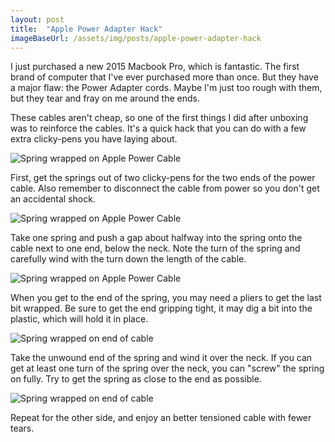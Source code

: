 ```yaml
---
layout: post
title:  "Apple Power Adapter Hack"
imageBaseUrl: /assets/img/posts/apple-power-adapter-hack
---
```


I just purchased a new 2015 Macbook Pro, which is fantastic. The first brand of computer that I've ever purchased more than once. But they have a major flaw: the Power Adapter cords. Maybe I'm just too rough with them, but they tear and fray on me around the ends.

These cables aren't cheap, so one of the first things I did after unboxing was to reinforce the cables. It's a quick hack that you can do with a few extra clicky-pens you have laying about.

![Spring wrapped on Apple Power Cable]({{page.imageBaseUrl}}/1.jpg)

First, get the springs out of two clicky-pens for the two ends of the power cable. Also remember to disconnect the cable from power so you don't get an accidental shock.

![Spring wrapped on Apple Power Cable]({{page.imageBaseUrl}}/3.jpg)

Take one spring and push a gap about halfway into the spring onto the cable next to one end, below the neck. Note the turn of the spring and carefully wind with the turn down the length of the cable.

![Spring wrapped on Apple Power Cable]({{page.imageBaseUrl}}/4.jpg)

When you get to the end of the spring, you may need a pliers to get the last bit wrapped. Be sure to get the end gripping tight, it may dig a bit into the plastic, which will hold it in place.

![Spring wrapped on end of cable]({{page.imageBaseUrl}}/5.jpg)

Take the unwound end of the spring and wind it over the neck. If you can get at least one turn of the spring over the neck, you can "screw" the spring on fully. Try to get the spring as close to the end as possible.

![Spring wrapped on end of cable]({{page.imageBaseUrl}}/6.jpg)

Repeat for the other side, and enjoy an better tensioned cable with fewer tears.

